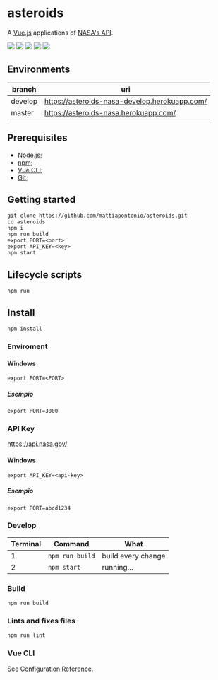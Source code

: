 # asteroids

A [Vue.js](https://vuejs.org) applications of [NASA's API](https://api.nasa.gov).

![](https://img.shields.io/github/issues/mattiapontonio/asteroids)
![](https://img.shields.io/github/forks/mattiapontonio/asteroids)
![](https://img.shields.io/github/stars/mattiapontonio/asteroids)
![](https://img.shields.io/github/license/mattiapontonio/asteroids)
![](https://img.shields.io/github/issues/mattiapontonio/asteroids)

## Environments

|branch|uri|
|-|-|
|develop|https://asteroids-nasa-develop.herokuapp.com/|
|master|https://asteroids-nasa.herokuapp.com/|

## Prerequisites

- [Node.js](https://nodejs.org/en/);
- [npm](https://www.npmjs.com);
- [Vue CLI](https://cli.vuejs.org/);
- [Git](https://git-scm.com/);

## Getting started
```shell
git clone https://github.com/mattiapontonio/asteroids.git
cd asteroids
npm i
npm run build
export PORT=<port>
export API_KEY=<key>
npm start
```

## Lifecycle scripts
```shell
npm run
```

## Install
```shell
npm install
```
### Enviroment

#### Windows
```shell
export PORT=<PORT>
```

##### Esempio

```shell
export PORT=3000
```

### API Key
https://api.nasa.gov/

#### Windows
```shell
export API_KEY=<api-key>
```

##### Esempio

```shell
export PORT=abcd1234
```

### Develop
|Terminal|Command|What|
|-|-|-|
|1|`npm run build`|build every change|
|2|`npm start`|running...|

### Build
```shell
npm run build
```

### Lints and fixes files
```shell
npm run lint
```

### Vue CLI
See [Configuration Reference](https://cli.vuejs.org/config/).
